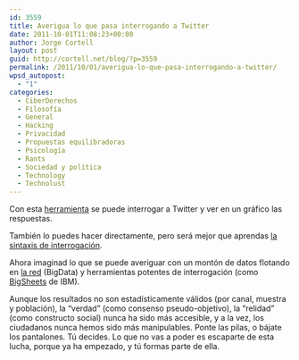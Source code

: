 ```yaml
---
id: 3559
title: Averigua lo que pasa interrogando a Twitter
date: 2011-10-01T11:08:23+00:00
author: Jorge Cortell
layout: post
guid: http://cortell.net/blog/?p=3559
permalink: /2011/10/01/averigua-lo-que-pasa-interrogando-a-twitter/
wpsd_autopost:
  - "1"
categories:
  - CiberDerechos
  - Filosofí­a
  - General
  - Hacking
  - Privacidad
  - Propuestas equilibradoras
  - Psicología
  - Rants
  - Sociedad y polí­tica
  - Technology
  - Technolust
---
```

Con esta <a title="http://timeu.se/" href="http://timeu.se/" target="_blank">herramienta</a> se puede interrogar a Twitter y ver en un gráfico las respuestas.

También lo puedes hacer directamente, pero será mejor que aprendas <a title="http://www.makeuseof.com/tag/5-cool-twitter-search-tricks-monitor-people/" href="http://www.makeuseof.com/tag/5-cool-twitter-search-tricks-monitor-people/" target="_blank">la sintaxis de interrogación</a>.

Ahora imaginad lo que se puede averiguar con un montón de datos flotando en <a title="http://www.onlineschools.org/state-of-the-internet/soti.html" href="http://www.onlineschools.org/state-of-the-internet/soti.html" target="_blank">la red</a> (BigData) y herramientas potentes de interrogación (como <a title="http://www-01.ibm.com/software/ebusiness/jstart/bigsheets/" href="http://www-01.ibm.com/software/ebusiness/jstart/bigsheets/" target="_blank">BigSheets</a> de IBM).

Aunque los resultados no son estadísticamente válidos (por canal, muestra y población), la &#8220;verdad&#8221; (como consenso pseudo-objetivo), la &#8220;relidad&#8221; (como constructo social) nunca ha sido más accesible, y a la vez, los ciudadanos nunca hemos sido más manipulables. Ponte las pilas, o bájate los pantalones. Tú decides. Lo que no vas a poder es escaparte de esta lucha, porque ya ha empezado, y tú formas parte de ella.